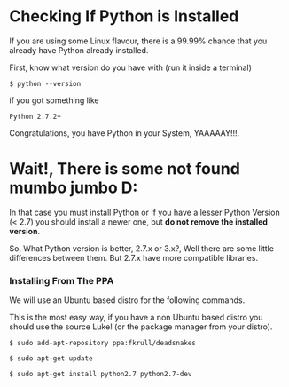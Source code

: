# Checking If Python is Installed

If you are using some Linux flavour, there is a 99.99% chance that you already have Python already installed.

First, know what version do you have with (run it inside a terminal)

	$ python --version

if you got something like

	Python 2.7.2+


Congratulations, you have Python in your System, YAAAAAY!!!.

# Wait!, There is some not found mumbo jumbo D:

In that case you must install Python or If you have a lesser Python Version (< 2.7) you should install a newer one, but **do not remove the installed version**.

So,  What Python version is better,  2.7.x or 3.x?, Well there are some little differences between them. But 2.7.x have more compatible libraries.


### Installing From The PPA
We will use an Ubuntu based distro for the following commands. 

This is the most easy way, if you have a non Ubuntu based distro you should use the source Luke! (or the package manager from your distro).

	$ sudo add-apt-repository ppa:fkrull/deadsnakes

	$ sudo apt-get update

	$ sudo apt-get install python2.7 python2.7-dev





 